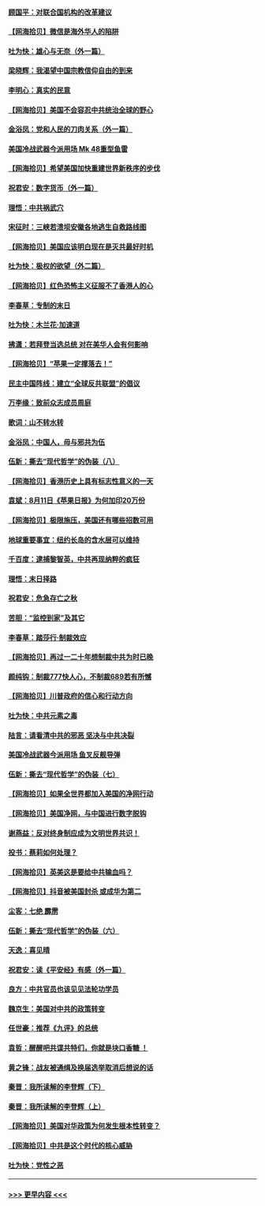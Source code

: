 #### [顾国平：对联合国机构的改革建议](../pages/nsc993/n12339928.md?t=08190851) 
#### [【网海拾贝】微信是海外华人的陷阱](../pages/nsc993/n12338868.md?t=08190851) 
#### [吐为快：雄心与无奈（外一篇）](../pages/nsc993/n12338132.md?t=08190851) 
#### [梁晓辉：我渴望中国宗教信仰自由的到来](../pages/nsc993/n12336657.md?t=08190851) 
#### [李明心：真实的民意](../pages/nsc993/n12336089.md?t=08190851) 
#### [【网海拾贝】美国不会容忍中共统治全球的野心](../pages/nsc993/n12336063.md?t=08190851) 
#### [金浴凤：党和人民的刀肉关系（外一篇）](../pages/nsc993/n12335834.md?t=08190851) 
#### [美国冷战武器今派用场 Mk 48重型鱼雷](../pages/nsc993/n12335354.md?t=08190851) 
#### [【网海拾贝】希望美国加快重建世界新秩序的步伐](../pages/nsc993/n12334224.md?t=08190851) 
#### [祝君安：数字货币（外一篇）](../pages/nsc993/n12334186.md?t=08190851) 
#### [理悟：中共祸武穴](../pages/nsc993/n12333962.md?t=08190851) 
#### [宋征时：三峡若溃坝安徽各地逃生自救路线图](../pages/nsc993/n12332450.md?t=08190851) 
#### [【网海拾贝】美国应该明白现在是灭共最好时机](../pages/nsc993/n12332313.md?t=08190851) 
#### [吐为快：极权的欲望（外二篇）](../pages/nsc993/n12332089.md?t=08190851) 
#### [【网海拾贝】红色恐怖主义征服不了香港人的心](../pages/nsc993/n12329296.md?t=08190851) 
#### [李春草：专制的末日](../pages/nsc993/n12329079.md?t=08190851) 
#### [吐为快：木兰花‧加速道](../pages/nsc993/n12327366.md?t=08190851) 
#### [拂潇：若拜登当选总统 对在美华人会有何影响](../pages/nsc993/n12295996.md?t=08190851) 
#### [【网海拾贝】“苹果一定撑落去！”](../pages/nsc993/n12326784.md?t=08190851) 
#### [民主中国阵线：建立“全球反共联盟”的倡议](../pages/nsc993/n12324177.md?t=08190851) 
#### [万李缘：致前众志成员周庭](../pages/nsc993/n12324635.md?t=08190851) 
#### [歌词：山不转水转](../pages/nsc993/n12324599.md?t=08190851) 
#### [金浴凤：中国人，毋与邪共为伍](../pages/nsc993/n12324257.md?t=08190851) 
#### [伍新：撕去“现代哲学”的伪装（八）](../pages/nsc993/n12324188.md?t=08190851) 
#### [【网海拾贝】香港历史上具有标志性意义的一天](../pages/nsc993/n12324021.md?t=08190851) 
#### [袁斌：8月11日《苹果日报》为何加印20万份](../pages/nsc993/n12323955.md?t=08190851) 
#### [【网海拾贝】极限施压，美国还有哪些招数可用](../pages/nsc993/n12322512.md?t=08190851) 
#### [地球重要事宜：纽约长岛的含水层可以维持](../pages/nsc993/n12321844.md?t=08190851) 
#### [千百度：逮捕黎智英，中共再现纳粹的疯狂](../pages/nsc993/n12321777.md?t=08190851) 
#### [理悟：末日择路](../pages/nsc993/n12320812.md?t=08190851) 
#### [祝君安：危急存亡之秋](../pages/nsc993/n12320795.md?t=08190851) 
#### [苦胆：“监控到家”及其它](../pages/nsc993/n12320751.md?t=08190851) 
#### [李春草：踏莎行·制裁效应](../pages/nsc993/n12318290.md?t=08190851) 
#### [【网海拾贝】再过一二十年想制裁中共为时已晚](../pages/nsc993/n12318195.md?t=08190851) 
#### [颜纯钩：制裁777快人心，不制裁689若有所憾](../pages/nsc993/n12316912.md?t=08190851) 
#### [【网海拾贝】川普政府的信心和行动方向](../pages/nsc993/n12316673.md?t=08190851) 
#### [吐为快：中共元素之毒](../pages/nsc993/n12316547.md?t=08190851) 
#### [陆言：请看清中共的邪恶 坚决与中共决裂](../pages/nsc993/n12315784.md?t=08190851) 
#### [美国冷战武器今派用场 鱼叉反舰导弹](../pages/nsc993/n12316258.md?t=08190851) 
#### [伍新：撕去“现代哲学”的伪装（七）](../pages/nsc993/n12315846.md?t=08190851) 
#### [【网海拾贝】如果全世界都加入美国的净网行动](../pages/nsc993/n12315588.md?t=08190851) 
#### [【网海拾贝】美国净网，与中国进行数字脱钩](../pages/nsc993/n12312813.md?t=08190851) 
#### [谢燕益：反对终身制应成为文明世界共识！](../pages/nsc993/n12310465.md?t=08190851) 
#### [投书：蔡莉如何处理？](../pages/nsc993/n12310224.md?t=08190851) 
#### [【网海拾贝】英美这是要给中共输血吗？](../pages/nsc993/n12307646.md?t=08190851) 
#### [【网海拾贝】抖音被美国封杀 或成华为第二](../pages/nsc993/n12305277.md?t=08190851) 
#### [尘客：七绝 霹雳](../pages/nsc993/n12304053.md?t=08190851) 
#### [伍新：撕去“现代哲学”的伪装（六）](../pages/nsc993/n12303243.md?t=08190851) 
#### [天逸：喜见晴](../pages/nsc993/n12303226.md?t=08190851) 
#### [祝君安：读《平安经》有感（外一篇）](../pages/nsc993/n12303170.md?t=08190851) 
#### [良方：中共官员也该见见法轮功学员](../pages/nsc993/n12302985.md?t=08190851) 
#### [魏京生：美国对中共的政策转变](../pages/nsc993/n12302929.md?t=08190851) 
#### [任世豪：推荐《九评》的总统](../pages/nsc993/n12302838.md?t=08190851) 
#### [袁哲：醒醒吧共谍共特们，你就是块口香糖 ！](../pages/nsc993/n12302678.md?t=08190851) 
#### [黄之锋：战友被通缉及换届选举取消后想说的话](../pages/nsc993/n12302681.md?t=08190851) 
#### [秦晋：我所读解的李登辉（下）](../pages/nsc993/n12302171.md?t=08190851) 
#### [秦晋：我所读解的李登辉（上）](../pages/nsc993/n12301979.md?t=08190851) 
#### [【网海拾贝】美国对华政策为何发生根本性转变？](../pages/nsc993/n12302091.md?t=08190851) 
#### [【网海拾贝】中共是这个时代的核心威胁](../pages/nsc993/n12300541.md?t=08190851) 
#### [吐为快：党性之恶](../pages/nsc993/n12300263.md?t=08190851) 

----
#### [ >>> 更早内容 <<< ](../indexes/nsc993-earlier.md)
